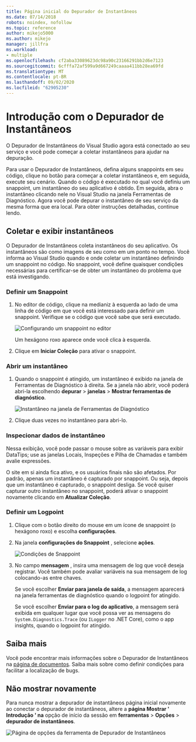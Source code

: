 ```yaml
---
title: Página inicial do Depurador de Instantâneos
ms.date: 07/14/2018
robots: noindex, nofollow
ms.topic: reference
author: mikejo5000
ms.author: mikejo
manager: jillfra
ms.workload:
- multiple
ms.openlocfilehash: cf2aba33089623dc98a90c23166291bb2d6e7123
ms.sourcegitcommit: 6cfffa72af599a9d667249caaaa411bb28ea69fd
ms.translationtype: MT
ms.contentlocale: pt-BR
ms.lasthandoff: 09/02/2020
ms.locfileid: "62905230"
---
```

# <a name="getting-started-with-the-snapshot-debugger"></a>Introdução com o Depurador de Instantâneos

O Depurador de Instantâneos do Visual Studio agora está conectado ao seu serviço e você pode começar a coletar instantâneos para ajudar na depuração.

Para usar o Depurador de Instantâneos, defina alguns snappoints em seu código, clique no botão para começar a coletar instantâneos e, em seguida, execute seu cenário. Quando o código é executado no qual você definiu um snappoint, um instantâneo do seu aplicativo é obtido. Em seguida, abra o instantâneo clicando nele no Visual Studio na janela Ferramentas de Diagnóstico. Agora você pode depurar o instantâneo de seu serviço da mesma forma que era local. Para obter instruções detalhadas, continue lendo.

## <a name="collect-and-view-snapshots"></a>Coletar e exibir instantâneos

O Depurador de Instantâneos coleta instantâneos do seu aplicativo. Os instantâneos são como imagens de seu como em um ponto no tempo. Você informa ao Visual Studio quando e onde coletar um instantâneo definindo um snappoint no código. No snappoint, você define quaisquer condições necessárias para certificar-se de obter um instantâneo do problema que está investigando.

### <a name="set-a-snappoint"></a>Definir um Snappoint

1. No editor de código, clique na medianiz à esquerda ao lado de uma linha de código em que você está interessado para definir um snappoint. Verifique se o código que você sabe que será executado.

    ![Configurando um snappoint no editor](../media/snapshot-startpage-set-snappoint.png)

    Um hexágono roxo aparece onde você clica à esquerda.

2. Clique em **Iniciar Coleção** para ativar o snappoint.

### <a name="open-a-snapshot"></a>Abrir um instantâneo

1. Quando o snappoint é atingido, um instantâneo é exibido na janela de Ferramentas de Diagnóstico à direita. Se a janela não abrir, você poderá abri-la escolhendo **depurar**  >  **janelas**  >  **Mostrar ferramentas de diagnóstico**.

    ![Instantâneo na janela de Ferramentas de Diagnóstico](../media/snapshot-startpage-diagsession-window.png)

2. Clique duas vezes no instantâneo para abri-lo.

### <a name="inspect-snapshot-data"></a>Inspecionar dados de instantâneo

Nessa exibição, você pode passar o mouse sobre as variáveis para exibir DataTips; use as janelas Locais, Inspeções e Pilha de Chamadas e também avalie expressões.

O site em si ainda fica ativo, e os usuários finais não são afetados. Por padrão, apenas um instantâneo é capturado por snappoint. Ou seja, depois que um instantâneo é capturado, o snappoint desliga. Se você quiser capturar outro instantâneo no snappoint, poderá ativar o snappoint novamente clicando em **Atualizar Coleção**.

### <a name="set-a-logpoint"></a>Definir um Logpoint

1. Clique com o botão direito do mouse em um ícone de snappoint (o hexágono roxo) e escolha **configurações**.

2. Na janela **configurações do Snappoint** , selecione **ações**.

    ![Condições de Snappoint](../media/snapshot-startpage-logpoint.png)

3. No campo **mensagem** , insira uma mensagem de log que você deseja registrar. Você também pode avaliar variáveis na sua mensagem de log colocando-as entre chaves.

    Se você escolher **Enviar para janela de saída**, a mensagem aparecerá na janela ferramentas de diagnóstico quando o logpoint for atingido.

    Se você escolher **Enviar para o log do aplicativo**, a mensagem será exibida em qualquer lugar que você possa ver as mensagens do `System.Diagnostics.Trace` (ou `ILogger` no .NET Core), como o app insights, quando o logpoint for atingido.

## <a name="learn-more"></a>Saiba mais

Você pode encontrar mais informações sobre o Depurador de Instantâneos na [página de documentos](../debug-live-azure-applications.md). Saiba mais sobre como definir condições para facilitar a localização de bugs.

## <a name="dont-show-me-this-again"></a>Não mostrar novamente

Para nunca mostrar a depurador de instantâneos página inicial novamente ao conectar o depurador de instantâneos, altere a **página Mostrar ' Introdução ' na** opção de início da sessão em **ferramentas**  >  **Opções**  >  **depurador de instantâneos**.

![Página de opções da ferramenta de Depurador de Instantâneos](../media/snapshot-startpage-tools-options.png)
